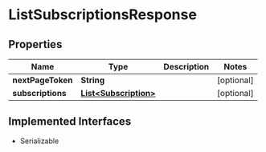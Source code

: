 

# ListSubscriptionsResponse


## Properties

| Name | Type | Description | Notes |
|------------ | ------------- | ------------- | -------------|
|**nextPageToken** | **String** |  |  [optional] |
|**subscriptions** | [**List&lt;Subscription&gt;**](Subscription.md) |  |  [optional] |


## Implemented Interfaces

* Serializable

